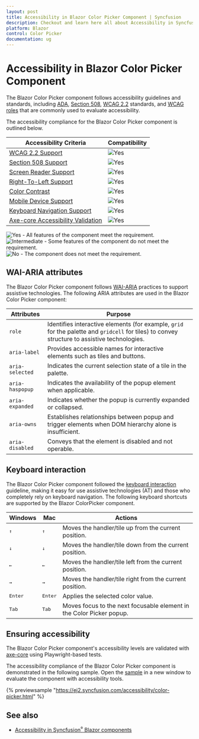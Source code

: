 ```yaml
---
layout: post
title: Accessibility in Blazor Color Picker Component | Syncfusion
description: Checkout and learn here all about Accessibility in Syncfusion Blazor Color Picker component and more.
platform: Blazor
control: Color Picker
documentation: ug
---
```


# Accessibility in Blazor Color Picker Component

The Blazor Color Picker component follows accessibility guidelines and standards, including [ADA](https://www.ada.gov/), [Section 508](https://www.section508.gov/), [WCAG 2.2](https://www.w3.org/TR/WCAG22/) standards, and [WCAG roles](https://www.w3.org/TR/wai-aria/#roles) that are commonly used to evaluate accessibility.

The accessibility compliance for the Blazor Color Picker component is outlined below.

| Accessibility Criteria | Compatibility |
| -- | -- |
| [WCAG 2.2 Support](../common/accessibility#accessibility-standards) | <img src="https://cdn.syncfusion.com/content/images/landing-page/yes.png" alt="Yes"> |
| [Section 508 Support](../common/accessibility#accessibility-standards) | <img src="https://cdn.syncfusion.com/content/images/landing-page/yes.png" alt="Yes"> |
| [Screen Reader Support](../common/accessibility#screen-reader-support) | <img src="https://cdn.syncfusion.com/content/images/landing-page/yes.png" alt="Yes">  |
| [Right-To-Left Support](../common/accessibility#right-to-left-support) | <img src="https://cdn.syncfusion.com/content/images/landing-page/yes.png" alt="Yes"> |
| [Color Contrast](../common/accessibility#color-contrast) | <img src="https://cdn.syncfusion.com/content/images/landing-page/yes.png" alt="Yes"> |
| [Mobile Device Support](../common/accessibility#mobile-device-support) | <img src="https://cdn.syncfusion.com/content/images/landing-page/yes.png" alt="Yes"> |
| [Keyboard Navigation Support](../common/accessibility#keyboard-navigation-support) |<img src="https://cdn.syncfusion.com/content/images/landing-page/yes.png" alt="Yes"> |
| [Axe-core Accessibility Validation](../common/accessibility#ensuring-accessibility) | <img src="https://cdn.syncfusion.com/content/images/landing-page/yes.png" alt="Yes"> |

<style>
    .post .post-content img {
        display: inline-block;
        margin: 0.5em 0;
    }
</style>

<div><img src="https://cdn.syncfusion.com/content/images/landing-page/yes.png" alt="Yes"> - All features of the component meet the requirement.</div>

<div><img src="https://cdn.syncfusion.com/content/images/landing-page/intermediate.png" alt="Intermediate"> - Some features of the component do not meet the requirement.</div>

<div><img src="https://cdn.syncfusion.com/content/images/landing-page/no.png" alt="No"> - The component does not meet the requirement.</div>

## WAI-ARIA attributes

The Blazor Color Picker component follows [WAI-ARIA](https://www.w3.org/WAI/ARIA/) practices to support assistive technologies. The following ARIA attributes are used in the Blazor Color Picker component:

| Attributes | Purpose |
| --- | --- |
| `role` | Identifies interactive elements (for example, `grid` for the palette and `gridcell` for tiles) to convey structure to assistive technologies. |
| `aria-label` | Provides accessible names for interactive elements such as tiles and buttons. |
| `aria-selected` | Indicates the current selection state of a tile in the palette. |
| `aria-haspopup` | Indicates the availability of the popup element when applicable. |
| `aria-expanded` | Indicates whether the popup is currently expanded or collapsed. |
| `aria-owns` | Establishes relationships between popup and trigger elements when DOM hierarchy alone is insufficient. |
| `aria-disabled` | Conveys that the element is disabled and not operable. |

## Keyboard interaction

The Blazor Color Picker component followed the [keyboard interaction](https://www.w3.org/WAI/ARIA/apg/patterns/alert/#keyboardinteraction) guideline, making it easy for use assistive technologies (AT) and those who completely rely on keyboard navigation. The following keyboard shortcuts are supported by the Blazor ColorPicker component.

| Windows | Mac | Actions |
| --- | --- | --- |
| <kbd>↑</kbd> | <kbd>↑</kbd> | Moves the handler/tile up from the current position. |
| <kbd>↓</kbd> | <kbd>↓</kbd> | Moves the handler/tile down from the current position. |
| <kbd>←</kbd> | <kbd>←</kbd> | Moves the handler/tile left from the current position. |
| <kbd>→</kbd> | <kbd>→</kbd> | Moves the handler/tile right from the current position. |
| <kbd>Enter</kbd> | <kbd>Enter</kbd> | Applies the selected color value. |
| <kbd>Tab</kbd> | <kbd>Tab</kbd> | Moves focus to the next focusable element in the Color Picker popup. |

## Ensuring accessibility

The Blazor Color Picker component's accessibility levels are validated with [axe-core](https://www.nuget.org/packages/Deque.AxeCore.Playwright) using Playwright-based tests.

The accessibility compliance of the Blazor Color Picker component is demonstrated in the following sample. Open the [sample](https://blazor.syncfusion.com/accessibility/color-picker) in a new window to evaluate the component with accessibility tools.

{% previewsample "https://ej2.syncfusion.com/accessibility/color-picker.html" %}

## See also

* [Accessibility in Syncfusion<sup style="font-size:70%">&reg;</sup> Blazor components](https://blazor.syncfusion.com/documentation/common/accessibility)